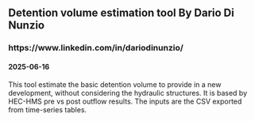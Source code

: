 <h2>Detention volume estimation tool By Dario Di Nunzio</h2>
<h3>https://www.linkedin.com/in/dariodinunzio/</h3>
<h4>2025-06-16</h4>

<p>
This tool estimate the basic detention volume to provide in a new development, without considering the hydraulic structures.
It is based by HEC-HMS pre vs post outflow results. The inputs are the CSV exported from time-series tables.
</p>
